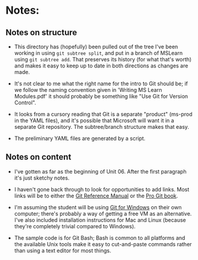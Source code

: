 # Notes:

## Notes on structure

* This directory has (hopefully) been pulled out of the tree I've been working
  in using `git subtree split`, and put in a branch of MSLearn using `git
  subtree add`.  That preserves its history (for what that's worth) and makes
  it easy to keep up to date in both directions as changes are made.
  
* It's not clear to me what the right name for the intro to Git should be; if
  we follow the naming convention given in 'Writing MS Learn Modules.pdf' it
  should probably be something like "Use Git for Version Control".
  
* It looks from a cursory reading that Git is a separate "product" (ms-prod in
  the YAML files), and it's possible that Microsoft will want it in a separate
  Git repository.  The subtree/branch structure makes that easy.
  
* The preliminary YAML files are generated by a script.

## Notes on content

* I've gotten as far as the beginning of Unit 06.  After the first paragraph
  it's just sketchy notes.

* I haven't gone back through to look for opportunities to add links.  Most
  links will be to either the [Git Reference Manual](https://git-scm.com/docs)
  or the [Pro Git book](https://git-scm.com/book).
  
* I'm assuming the student will be using [Git for
  Windows](http://git-scm.com/download/win) on their own computer; there's
  probably a way of getting a free VM as an alternative.  I've also included
  installation instructions for Mac and Linux (because they're completely
  trivial compared to Windows).
  
* The sample code is for Git Bash; Bash is common to all platforms and the
  available Unix tools make it easy to cut-and-paste commands rather than
  using a text editor for most things.
